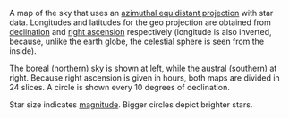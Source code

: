 A map of the sky that uses an [azimuthal equidistant projection](https://github.com/mbostock/d3/wiki/Geo-Projections#azimuthalEquidistant) with star data. Longitudes and latitudes for the geo projection are obtained from [declination](http://en.wikipedia.org/wiki/Declination) and [right ascension](http://en.wikipedia.org/wiki/Right_ascension) respectively (longitude is also inverted, because, unlike the earth globe, the celestial sphere is seen from the inside).

The boreal (northern) sky is shown at left, while the austral (southern) at right. Because right ascension is given in hours, both maps are divided in 24 slices. A circle is shown every 10 degrees of declination.

Star size indicates [magnitude](http://en.wikipedia.org/wiki/Magnitude_(astronomy)). Bigger circles depict brighter stars.